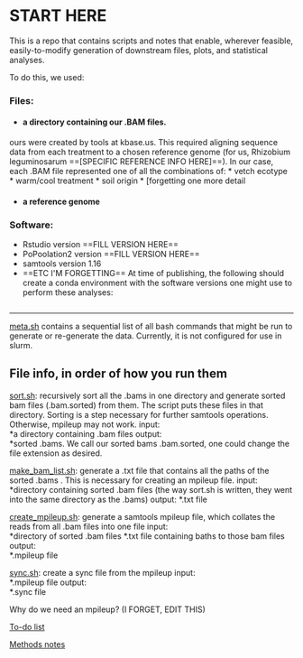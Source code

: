 # START HERE 

This is a repo that contains scripts and notes that enable, wherever feasible, easily-to-modify generation of downstream files, plots, and statistical analyses. 

To do this, we used:

### Files:
* #### a directory containing our .BAM files.
ours were created by tools at kbase.us. This required aligning sequence data from each treatment to a chosen reference genome (for us, Rhizobium leguminosarum ==[SPECIFIC REFERENCE INFO HERE]==). In our case, each .BAM file represented one of all the combinations of:
    * vetch ecotype
    * warm/cool treatment
    * soil origin
    * [forgetting one more detail
* #### a reference genome

### Software: 
* Rstudio version ==FILL VERSION HERE==
* PoPoolation2 version ==FILL VERSION HERE==
* samtools version 1.16
* ==ETC I'M FORGETTING==
At time of publishing, the following should create a conda environment with the software versions one might use to perform these analyses:
```
```
________________







[meta.sh](https://github.com/paulagardner/rhizobium_trapping/blob/main/meta.sh) contains a sequential list of all bash commands that might be run to generate or re-generate the data. Currently, it is not configured for use in slurm. 

## File info, in order of how you run them
[sort.sh](scripts/sort.sh): recursively sort all the .bams in one directory and generate sorted bam files (.bam.sorted) from them. The script puts these files in that directory. Sorting is a step necessary for further samtools operations. Otherwise, mpileup may not work. 
input:    
*a directory containing .bam files 
output:   
*sorted .bams. We call our sorted bams .bam.sorted, one could change the file extension as desired. 

[make_bam_list.sh](scripts/make_bam_list.sh): generate a .txt file that contains all the paths of the sorted .bams . This is necessary for creating an mpileup file.
input:
*directory containing sorted .bam files (the way sort.sh is written, they went into the same directory as the .bams)
output:
*.txt file

[create_mpileup.sh](scripts/create_mpileup.sh): generate a samtools mpileup file, which collates the reads from all .bam files into one file
input:   
*directory of sorted .bam files
*.txt file containing baths to those bam files
output:   
*.mpileup file
            

[sync.sh](scripts/sync.sh): create a sync file from the mpileup
input:   
*.mpileup file
output:   
*.sync file


Why do we need an mpileup? (I FORGET, EDIT THIS)




[To-do list](https://github.com/paulagardner/rhizobium_trapping/blob/main/Todo.md)

[Methods notes](https://github.com/paulagardner/rhizobium_trapping/blob/main/methods.md)
